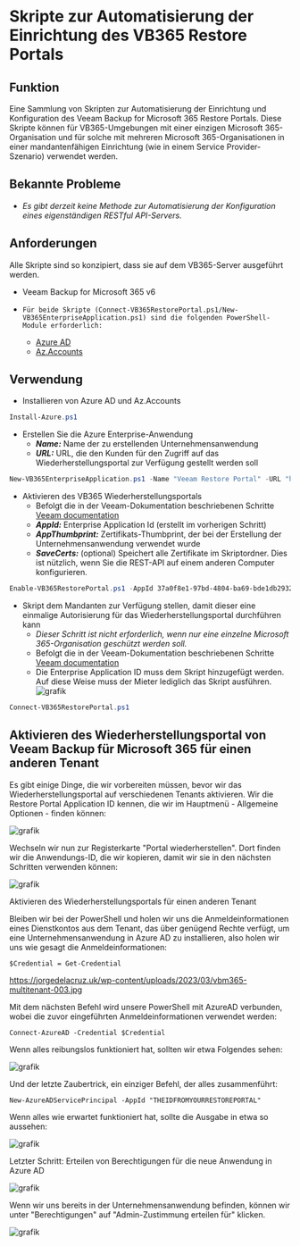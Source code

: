 ﻿# Skripte zur Automatisierung der Einrichtung des VB365 Restore Portals

## Funktion

Eine Sammlung von Skripten zur Automatisierung der Einrichtung und Konfiguration des Veeam Backup for Microsoft 365 Restore Portals. Diese Skripte können für VB365-Umgebungen mit einer einzigen Microsoft 365-Organisation und für solche mit mehreren Microsoft 365-Organisationen in einer mandantenfähigen Einrichtung (wie in einem Service Provider-Szenario) verwendet werden.

## Bekannte Probleme

* *Es gibt derzeit keine Methode zur Automatisierung der Konfiguration eines eigenständigen RESTful API-Servers.*

## Anforderungen

Alle Skripte sind so konzipiert, dass sie auf dem VB365-Server ausgeführt werden.

* Veeam Backup for Microsoft 365 v6
*     Für beide Skripte (Connect-VB365RestorePortal.ps1/New-VB365EnterpriseApplication.ps1) sind die folgenden PowerShell-Module erforderlich:
  * [Azure AD](https://www.powershellgallery.com/packages/AzureAD)
  * [Az.Accounts](https://www.powershellgallery.com/packages/Az.Accounts)

## Verwendung

* Installieren von Azure AD und Az.Accounts


```powershell
Install-Azure.ps1 
```

* Erstellen Sie die Azure Enterprise-Anwendung
  * ***Name:*** Name der zu erstellenden Unternehmensanwendung
  * ***URL:*** URL, die den Kunden für den Zugriff auf das Wiederherstellungsportal zur Verfügung gestellt werden soll

```powershell
New-VB365EnterpriseApplication.ps1 -Name "Veeam Restore Portal" -URL "https://veeam.domain:4443"
```

* Aktivieren des VB365 Wiederherstellungsportals
  * Befolgt die in der Veeam-Dokumentation beschriebenen Schritte [Veeam documentation](https://helpcenter.veeam.com/docs/vbo365/guide/ssp_configuration.html)
  * ***AppId:*** Enterprise Application Id (erstellt im vorherigen Schritt)
  * ***AppThumbprint:*** Zertifikats-Thumbprint, der bei der Erstellung der Unternehmensanwendung verwendet wurde
  * ***SaveCerts:*** (optional) Speichert alle Zertifikate im Skriptordner.
            Dies ist nützlich, wenn Sie die REST-API auf einem anderen Computer konfigurieren.

```powershell
Enable-VB365RestorePortal.ps1 -AppId 37a0f8e1-97bd-4804-ba69-bde1db293273 -AppThumbprint ccf2c168a2a4253532e27dba7e0093d6b6351f93 -SaveCerts
```

* Skript dem Mandanten zur Verfügung stellen, damit dieser eine einmalige Autorisierung für das Wiederherstellungsportal durchführen kann
  * *Dieser Schritt ist nicht erforderlich, wenn nur eine einzelne Microsoft 365-Organisation geschützt werden soll.*
  * Befolgt die in der Veeam-Dokumentation beschriebenen Schritte [Veeam documentation](https://helpcenter.veeam.com/docs/vbo365/guide/ssp_configuration.html)
  * Die Enterprise Application ID muss dem Skript hinzugefügt werden. Auf diese Weise muss der Mieter lediglich das Skript ausführen.
![grafik](https://user-images.githubusercontent.com/106468699/188834105-d5c47594-0ad9-4002-8df2-851d1ea6f5b2.png)

```powershell
Connect-VB365RestorePortal.ps1
```

## Aktivieren des Wiederherstellungsportal von Veeam Backup für Microsoft 365 für einen anderen Tenant

Es gibt einige Dinge, die wir vorbereiten müssen, bevor wir das Wiederherstellungsportal auf verschiedenen Tenants aktivieren. 
Wir die Restore Portal Application ID kennen, die wir im Hauptmenü - Allgemeine Optionen - finden können:

![grafik](https://user-images.githubusercontent.com/106468699/188847429-c5cd1a57-53eb-411b-9ff0-20e784af0d9a.png)

Wechseln wir nun zur Registerkarte "Portal wiederherstellen". Dort finden wir die Anwendungs-ID, die wir kopieren, damit wir sie in den nächsten Schritten verwenden können:

![grafik](https://user-images.githubusercontent.com/106468699/188865081-45f543cb-9313-4a09-9a24-254667b11f0c.png)

Aktivieren des Wiederherstellungsportals für einen anderen Tenant

Bleiben wir bei der PowerShell und holen wir uns die Anmeldeinformationen eines Dienstkontos aus dem Tenant, das über genügend Rechte verfügt, um eine Unternehmensanwendung in Azure AD zu installieren, also holen wir uns wie gesagt die Anmeldeinformationen:

```
$Credential = Get-Credential
```

https://jorgedelacruz.uk/wp-content/uploads/2023/03/vbm365-multitenant-003.jpg

Mit dem nächsten Befehl wird unsere PowerShell mit AzureAD verbunden, wobei die zuvor eingeführten Anmeldeinformationen verwendet werden:

```
Connect-AzureAD -Credential $Credential
```

Wenn alles reibungslos funktioniert hat, sollten wir etwa Folgendes sehen:

![grafik](https://user-images.githubusercontent.com/106468699/188865492-accf5a49-6c75-4028-a529-e0f9608f1181.png)

Und der letzte Zaubertrick, ein einziger Befehl, der alles zusammenführt:

```
New-AzureADServicePrincipal -AppId "THEIDFROMYOURRESTOREPORTAL"
```

Wenn alles wie erwartet funktioniert hat, sollte die Ausgabe in etwa so aussehen:

![grafik](https://user-images.githubusercontent.com/106468699/188865688-32044109-6c2b-4667-9cf5-159c60e92fce.png)

Letzter Schritt: Erteilen von Berechtigungen für die neue Anwendung in Azure AD

![grafik](https://user-images.githubusercontent.com/106468699/188866241-800422b7-6d9c-4317-b861-9ea1eedc004a.png)

Wenn wir uns bereits in der Unternehmensanwendung befinden, können wir unter "Berechtigungen" auf "Admin-Zustimmung erteilen für" klicken.

![grafik](https://user-images.githubusercontent.com/106468699/188866298-2ab1cd9b-f4b6-4253-a99f-a3f3ac8dc0f0.png)

